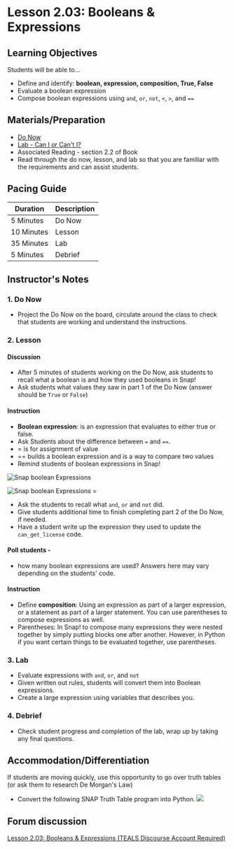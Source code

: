 # Lesson 2.03: Booleans & Expressions

## Learning Objectives
Students will be able to... 
* Define and identify: **boolean, expression, composition, True, False**
* Evaluate a boolean expression
* Compose boolean expressions using `and`, `or`, `not`, `<`, `>`, and `==` 

## Materials/Preparation
* [Do Now]
* [Lab - Can I or Can't I?]
* Associated Reading - section 2.2 of Book
* Read through the do now, lesson, and lab so that you are familiar with the requirements and can assist students.

## Pacing Guide
| **Duration**   | **Description** |
| ---------- | ----------- |
| 5 Minutes  | Do Now      |
| 10 Minutes | Lesson      |
| 35 Minutes | Lab         |
| 5 Minutes | Debrief  |

## Instructor's Notes
### 1. Do Now
* Project the Do Now on the board, circulate around the class to check that students are working and understand the instructions. 
### 2. Lesson
#### Discussion
* After 5 minutes of students working on the Do Now, ask students to recall what a boolean is and how they used booleans in Snap!
* Ask students what values they saw in part 1 of the Do Now (answer should be `True` or `False`) 

#### Instruction
* **Boolean expression**: is an expression that evaluates to either true or false.
* Ask Students about the difference between `=` and `==`. 
* = is for assignment of value 
* == builds a boolean expression and is a way to compare two values
* Remind students of boolean expressions in Snap! 

![Snap boolean Expressions](snap_boolean_expressions.png)

![Snap boolean Expressions =](snap_boolean_expressions_equals.png)

* Ask the students to recall what `and`, `or` and `not` did.
* Give students additional time to finish completing part 2 of the Do Now, if needed. 
* Have a student write up the expression they used to update the `can_get_license` code.
#### Poll students - 
* how many boolean expressions are used? Answers here may vary depending on the students' code. 
#### Instruction
* Define **composition**: Using an expression as part of a larger expression, or a statement as part of a larger statement. You can use parentheses to compose expressions as well.
* Parentheses: In Snap! to compose many expressions they were nested together by simply putting blocks one after another. However, in Python if you want certain things to be evaluated together, use parentheses.
### 3. Lab
* Evaluate expressions with `and`, `or`, and `not`
* Given written out rules, students will convert them into Boolean expressions.
* Create a large expression using variables that describes you.
### 4. Debrief
* Check student progress and completion of the lab, wrap up by taking any final questions.

## Accommodation/Differentiation
If students are moving quickly, use this opportunity to go over truth tables (or ask them to research De Morgan's Law) 
* Convert the following SNAP Truth Table program into Python.
![](Lesson%202.03%20Truth%20Table.png)

## Forum discussion
[Lesson 2.03: Booleans & Expressions (TEALS Discourse Account Required)](https://forums.tealsk12.org/c/2nd-semester-unit-2/lesson-2-03-booleans-expressions)

  
[Do Now]:do_now.md
[Lab - Can I or Can't I?]:lab.md

